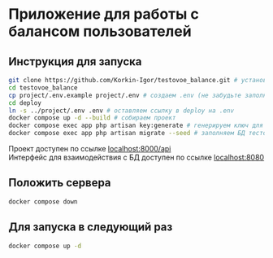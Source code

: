 # Приложение для работы с балансом пользователей

## Инструкция для запуска
```bash
git clone https://github.com/Korkin-Igor/testovoe_balance.git # установка проекта
cd testovoe_balance
cp project/.env.example project/.env # создаем .env (не забудьте заполнить)
cd deploy
ln -s ../project/.env .env # оставляем ссылку в deploy на .env
docker compose up -d --build # собираем проект
docker compose exec app php artisan key:generate # генерируем ключ для приложения
docker compose exec app php artisan migrate --seed # заполняем БД тестовыми данными
```
Проект доступен по ссылке <a href="http://localhost:8000">localhost:8000/api</a> <br>
Интерфейс для взаимодействия с БД доступен по ссылке <a href="http://localhost:8080">localhost:8080</a>

## Положить сервера
```bash
docker compose down
```

## Для запуска в следующий раз
```bash
docker compose up -d
```
